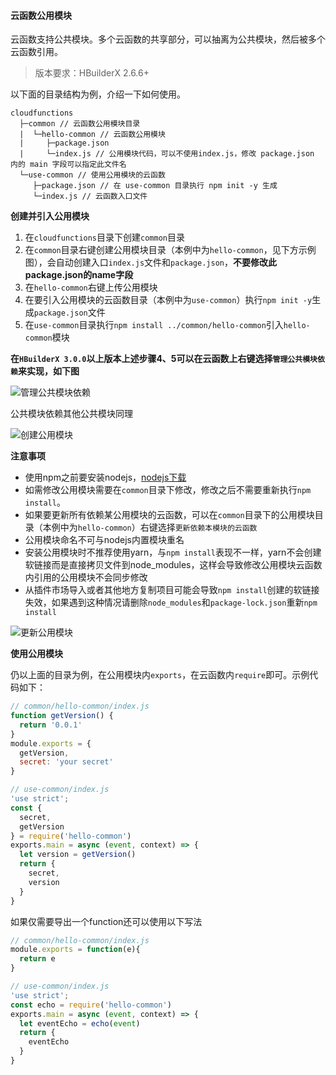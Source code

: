 #### 云函数公用模块

云函数支持公共模块。多个云函数的共享部分，可以抽离为公共模块，然后被多个云函数引用。

> 版本要求：HBuilderX 2.6.6+

以下面的目录结构为例，介绍一下如何使用。

```
cloudfunctions
  ├─common // 云函数公用模块目录
  |  └─hello-common // 云函数公用模块
  |     ├─package.json
  |     └─index.js // 公用模块代码，可以不使用index.js，修改 package.json 内的 main 字段可以指定此文件名
  └─use-common // 使用公用模块的云函数
     ├─package.json // 在 use-common 目录执行 npm init -y 生成
     └─index.js // 云函数入口文件
```

**创建并引入公用模块**

1. 在`cloudfunctions`目录下创建`common`目录
2. 在`common`目录右键创建公用模块目录（本例中为`hello-common`，见下方示例图），会自动创建入口`index.js`文件和`package.json`，**不要修改此package.json的name字段**
3. 在`hello-common`右键上传公用模块
4. 在要引入公用模块的云函数目录（本例中为`use-common`）执行`npm init -y`生成`package.json`文件
5. 在`use-common`目录执行`npm install ../common/hello-common`引入`hello-common`模块

**在`HBuilderX 3.0.0`以上版本上述步骤4、5可以在云函数上右键选择`管理公共模块依赖`来实现，如下图**

![管理公共模块依赖](https://qiniu-web-assets.dcloud.net.cn/unidoc/zh/manage-common.png)

公共模块依赖其他公共模块同理

![创建公用模块](https://img.cdn.aliyun.dcloud.net.cn/uni-app/uniCloud/create-common-module.jpg)

**注意事项**

- 使用npm之前要安装nodejs，[nodejs下载](http://nodejs.cn/download/)
- 如需修改公用模块需要在`common`目录下修改，修改之后不需要重新执行`npm install`。
- 如果要更新所有依赖某公用模块的云函数，可以在`common`目录下的公用模块目录（本例中为`hello-common`）右键选择`更新依赖本模块的云函数`
- 公用模块命名不可与nodejs内置模块重名
- 安装公用模块时不推荐使用yarn，与`npm install`表现不一样，yarn不会创建软链接而是直接拷贝文件到node_modules，这样会导致修改公用模块云函数内引用的公用模块不会同步修改
- 从插件市场导入或者其他地方复制项目可能会导致`npm install`创建的软链接失效，如果遇到这种情况请删除`node_modules`和`package-lock.json`重新`npm install`

![更新公用模块](https://img.cdn.aliyun.dcloud.net.cn/uni-app/uniCloud/update-common-module.jpg)

**使用公用模块**

仍以上面的目录为例，在公用模块内`exports`，在云函数内`require`即可。示例代码如下：

```js
// common/hello-common/index.js
function getVersion() {
  return '0.0.1'
}
module.exports = {
  getVersion,
  secret: 'your secret'
}
```

```js
// use-common/index.js
'use strict';
const {
  secret,
  getVersion
} = require('hello-common')
exports.main = async (event, context) => {
  let version = getVersion()
  return {
    secret,
    version
  }
}
```

如果仅需要导出一个function还可以使用以下写法

```js
// common/hello-common/index.js
module.exports = function(e){
  return e
}
```

```js
// use-common/index.js
'use strict';
const echo = require('hello-common')
exports.main = async (event, context) => {
  let eventEcho = echo(event)
  return {
    eventEcho
  }
}
```
